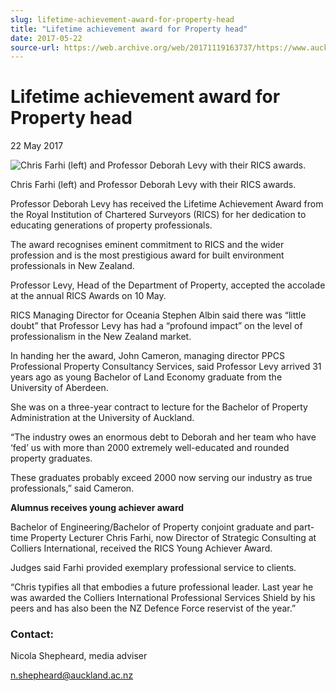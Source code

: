 ```yaml
---
slug: lifetime-achievement-award-for-property-head
title: "Lifetime achievement award for Property head"
date: 2017-05-22
source-url: https://web.archive.org/web/20171119163737/https://www.auckland.ac.nz/en/about/news-events-and-notices/news/news-2017/05/lifetime-achievement-award-for-property-head.html
---
```

Lifetime achievement award for Property head
============================================

22 May 2017

![Chris Farhi (left) and Professor Deborah Levy with their RICS awards.](https://www.auckland.ac.nz/en/about/news-events-and-notices/news/news-2017/05/lifetime-achievement-award-for-property-head/_jcr_content/par/textimage/image.img.jpg/1495427156237.jpg "Chris Farhi (left) and Professor Deborah Levy with their RICS awards.")

Chris Farhi (left) and Professor Deborah Levy with their RICS awards.

Professor Deborah Levy has received the Lifetime Achievement Award from the Royal Institution of Chartered Surveyors (RICS) for her dedication to educating generations of property professionals.  
  
The award recognises eminent commitment to RICS and the wider profession and is the most prestigious award for built environment professionals in New Zealand.  
  
Professor Levy, Head of the Department of Property, accepted the accolade at the annual RICS Awards on 10 May.

RICS Managing Director for Oceania Stephen Albin said there was “little doubt” that Professor Levy has had a “profound impact” on the level of professionalism in the New Zealand market.  
  
In handing her the award, John Cameron, managing director PPCS Professional Property Consultancy Services, said Professor Levy arrived 31 years ago as young Bachelor of Land Economy graduate from the University of Aberdeen.  
  
She was on a three-year contract to lecture for the Bachelor of Property Administration at the University of Auckland.  
  
“The industry owes an enormous debt to Deborah and her team who have ‘fed’ us with more than 2000 extremely well-educated and rounded property graduates.  
  
These graduates probably exceed 2000 now serving our industry as true professionals,” said Cameron.

**Alumnus receives young achiever award**

Bachelor of Engineering/Bachelor of Property conjoint graduate and part-time Property Lecturer Chris Farhi, now Director of Strategic Consulting at Colliers International, received the RICS Young Achiever Award.  
  
Judges said Farhi provided exemplary professional service to clients.  
  
“Chris typifies all that embodies a future professional leader. Last year he was awarded the Colliers International Professional Services Shield by his peers and has also been the NZ Defence Force reservist of the year.”

### Contact:

Nicola Shepheard, media adviser

n.shepheard@auckland.ac.nz